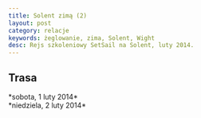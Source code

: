 ```yaml
---
title: Solent zimą (2)
layout: post
category: relacje
keywords: żeglowanie, zima, Solent, Wight
desc: Rejs szkoleniowy SetSail na Solent, luty 2014.
---
```


Trasa
------
<script src="https://maps.googleapis.com/maps/api/js?sensor=false"></script>
<div class="map_canvas" id="solent1"></div>
*sobota, 1 luty 2014*

<div class="map_canvas" id="solent2"></div>
*niedziela, 2 luty 2014*




<script>
function loadKmlLayer(src, map) {
  var kmlLayer = new google.maps.KmlLayer(src, {
    suppressInfoWindows: true,
    preserveViewport: false,
    map: map
  });
}
function initMap(url, id) {
    var mapDiv = document.getElementById(id);
    var map = new google.maps.Map(mapDiv, {
      mapTypeId: google.maps.MapTypeId.TERRAIN
    });        
    loadKmlLayer(url, map);
}
function initialize() {    
    initMap("http://stryjski.net/tracks/2014-02-01-solent.kml", 'solent1');
    initMap("http://stryjski.net/tracks/2014-02-02-solent.kml", 'solent2');
}
google.maps.event.addDomListener(window, 'load', initialize);
</script>